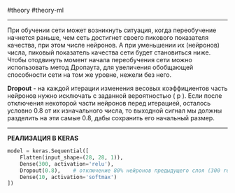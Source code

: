 #theory #theory-ml
 
---
При обучении сети может возникнуть ситуация, когда переобучение начнется раньше, чем сеть достигнет своего пикового показателя качества, при этом числе нейронов. А при уменьшении их (нейронов) числа, пиковый показатель качества сети будет становиться ниже. Чтобы отодвинуть момент начала переобучения сети можно использовать метод Дропаута, для увеличения обобщающей способности сети на том же уровне, нежели без него.

**Dropout** - на каждой итерации изменения весовых коэффициентов часть нейронов нужно исключать с заданной вероятностью \( p \). Если после отключения некоторой части нейронов перед итерацией, осталось условно 0.8 от их изначального числа, то выходной сигнал мы должны разделить на эти самые 0.8, дабы сохранить его начальный размер.

---

**РЕАЛИЗАЦИЯ В KERAS**

```python
model = keras.Sequential([
    Flatten(input_shape=(28, 28, 1)),
    Dense(300, activation='relu'),
    Dropout(0.8),    # отключение 80% нейронов предыдущего слоя (300 relu)
    Dense(10, activation='softmax')
])
```
